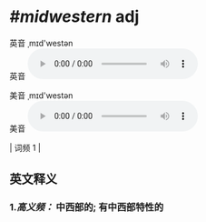 # ***\#midwestern*** adj
英音 ˌmɪd'westən  
英音
<audio src="./media/midwestern-b.aac" controls="controls"></audio>

美音 ˌmɪd'westən  
美音
<audio src="./media/midwestern.aac" controls="controls"></audio>



| 词频 1 |  

英文释义
---
### 1.*高义频：* **中西部的; 有中西部特性的**  


